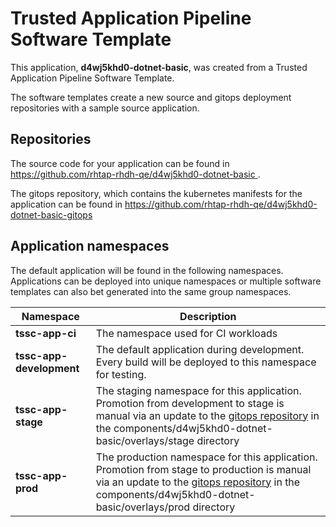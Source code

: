 # Trusted Application Pipeline Software Template

This application, **d4wj5khd0-dotnet-basic**, was created from a Trusted Application Pipeline Software Template.

The software templates create a new source and gitops deployment repositories with a sample source application. 

## Repositories

The source code for your application can be found in [https://github.com/rhtap-rhdh-qe/d4wj5khd0-dotnet-basic ](https://github.com/rhtap-rhdh-qe/d4wj5khd0-dotnet-basic ).
 
The gitops repository, which contains the kubernetes manifests for the application can be found in 
[https://github.com/rhtap-rhdh-qe/d4wj5khd0-dotnet-basic-gitops ](https://github.com/rhtap-rhdh-qe/d4wj5khd0-dotnet-basic-gitops ) 

## Application namespaces 

The default application will be found in the following namespaces. Applications can be deployed into unique namespaces or multiple software templates can also bet generated into the same group namespaces.  

|  Namespace   |  Description   |  
| -------- | -------- |
| **tssc-app-ci** | The namespace used for CI workloads |
| **tssc-app-development** | The default application during development. Every build will be deployed to this namespace for testing. |
| **tssc-app-stage** | The staging namespace for this application. Promotion from development to stage is manual via an update to the [gitops repository](https://github.com/rhtap-rhdh-qe/d4wj5khd0-dotnet-basic-gitops ) in the components/d4wj5khd0-dotnet-basic/overlays/stage directory |
| **tssc-app-prod** | The production namespace for this application. Promotion from stage to production is manual via an update to the [gitops repository](https://github.com/rhtap-rhdh-qe/d4wj5khd0-dotnet-basic-gitops ) in the components/d4wj5khd0-dotnet-basic/overlays/prod directory |
